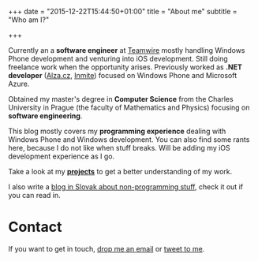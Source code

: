 +++
date = "2015-12-22T15:44:50+01:00"
title = "About me"
subtitle = "Who am I?"

+++

<div id="aboutme-section">

<p class="about-text">
<span class="fa fa-briefcase about-icon"></span>

Currently an a <b>software engineer</b> at <a href="https://www.teamwire.eu/">Teamwire</a> mostly handling Windows Phone development and venturing into iOS development. Still doing freelance work when the opportunity arises. Previously worked as <b>.NET developer</b> (<a href="https://www.alza.cz">Alza.cz</a>, <a href="https://www.inmite,eu">Inmite</a>) focused on Windows Phone and Microsoft Azure.

</p>

<p class="about-text">
<span class="fa fa-graduation-cap about-icon"></span>
Obtained my master's degree in <strong>Computer Science</strong> from the Charles University in Prague (the faculty of Mathematics and Physics) focusing on <b>software engineering</b>.
</p>

<p class="about-text">
<span class="fa fa-code about-icon"></span>
This blog mostly covers my <b>programming experience</b> dealing with Windows Phone and Windows development. You can also find some rants here, because I do not like when stuff breaks. Will be adding my iOS development experience as I go.
</p>

<p class="about-text">
<span class="fa fa-file-text-o about-icon"></span>
Take a look at my <strong><a href="/projects">projects</a></strong> to get a better understanding of my work.
</p>

<p class="about-text">
<span class="fa fa-globe about-icon"></span>
I also write a <a href="htts://www.kulman.sk">blog in Slovak about non-programming stuff</a>, check it out if you can read in.
</p>

</div>

# Contact

If you want to get in touch, [drop me an email](mailto:igor@kulman.sk) or [tweet to me](https://www.twitter.com/igorkulman).